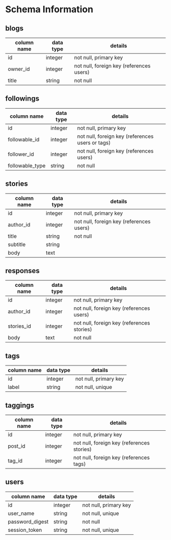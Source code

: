 # Schema Information

## blogs
column name | data type | details
------------|-----------|-----------------------
id          | integer   | not null, primary key
owner_id    | integer   | not null, foreign key (references users)
title       | string    | not null

## followings
column name     | data type | details
----------------|-----------|-----------------------
id              | integer   | not null, primary key
followable_id   | integer   | not null, foreign key (references users or tags)
follower_id     | integer   | not null, foreign key (references users)
followable_type | string    | not null

## stories
column name | data type | details
------------|-----------|-----------------------
id          | integer   | not null, primary key
author_id   | integer   | not null, foreign key (references users)
title       | string    | not null
subtitle    | string    |
body        | text      |

## responses
column name | data type | details
------------|-----------|-----------------------
id          | integer   | not null, primary key
author_id   | integer   | not null, foreign key (references users)
stories_id  | integer   | not null, foreign key (references stories)
body        | text      | not null

## tags
column name | data type | details
------------|-----------|-----------------------
id          | integer   | not null, primary key
label       | string    | not null, unique

## taggings
column name | data type | details
------------|-----------|-----------------------
id          | integer   | not null, primary key
post_id     | integer   | not null, foreign key (references stories)
tag_id      | integer   | not null, foreign key (references tags)

## users
column name     | data type | details
----------------|-----------|-----------------------
id              | integer   | not null, primary key
user_name       | string    | not null, unique
password_digest | string    | not null
session_token   | string    | not null, unique

